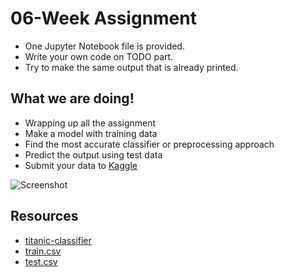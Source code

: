 # 06-Week Assignment
  * One Jupyter Notebook file is provided.
  * Write your own code on TODO part.
  * Try to make the same output that is already printed.
  
## What we are doing!
  * Wrapping up all the assignment
  * Make a model with training data
  * Find the most accurate classifier or preprocessing approach
  * Predict the output using test data
  * Submit your data to [Kaggle](https://www.kaggle.com/c/titanic/leaderboard)
  
  ![Screenshot](./image/screenshot.png)

## Resources
  * [titanic-classifier](titanic-classifier.ipynb)
  * [train.csv](data/train.csv)
  * [test.csv](data/test.csv)
